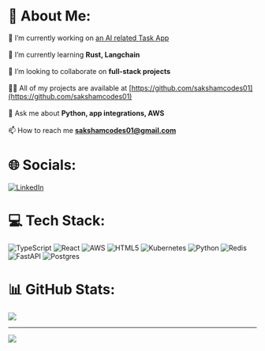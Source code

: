 # 💫 About Me:
🔭 I’m currently working on [an AI related Task App](https://github.com/sakshamcodes01/Task-App)<br><br>🌱 I’m currently learning **Rust, Langchain**<br><br>👯 I’m looking to collaborate on **full-stack projects**<br><br>👨‍💻 All of my projects are available at [https://github.com/sakshamcodes01](https://github.com/sakshamcodes01)<br><br>💬 Ask me about **Python, app integrations, AWS**<br><br>📫 How to reach me **sakshamcodes01@gmail.com**


# 🌐 Socials:
[![LinkedIn](https://img.shields.io/badge/LinkedIn-%230077B5.svg?logo=linkedin&logoColor=white)](https://linkedin.com/in/saksham-arya-0096) 

# 💻 Tech Stack:
![TypeScript](https://img.shields.io/badge/typescript-%23007ACC.svg?style=for-the-badge&logo=typescript&logoColor=white) ![React](https://img.shields.io/badge/react-%2320232a.svg?style=for-the-badge&logo=react&logoColor=%2361DAFB) ![AWS](https://img.shields.io/badge/AWS-%23FF9900.svg?style=for-the-badge&logo=amazon-aws&logoColor=white) ![HTML5](https://img.shields.io/badge/html5-%23E34F26.svg?style=for-the-badge&logo=html5&logoColor=white) ![Kubernetes](https://img.shields.io/badge/kubernetes-%23326ce5.svg?style=for-the-badge&logo=kubernetes&logoColor=white) ![Python](https://img.shields.io/badge/python-3670A0?style=for-the-badge&logo=python&logoColor=ffdd54) ![Redis](https://img.shields.io/badge/redis-%23DD0031.svg?style=for-the-badge&logo=redis&logoColor=white) ![FastAPI](https://img.shields.io/badge/FastAPI-005571?style=for-the-badge&logo=fastapi) ![Postgres](https://img.shields.io/badge/postgres-%23316192.svg?style=for-the-badge&logo=postgresql&logoColor=white)
# 📊 GitHub Stats:
![](https://github-readme-stats.vercel.app/api?username=sakshamcodes01&theme=nightowl&hide_border=false&include_all_commits=false&count_private=false)<br/>

---
[![](https://visitcount.itsvg.in/api?id=sakshamcodes01&icon=0&color=0)](https://visitcount.itsvg.in)
